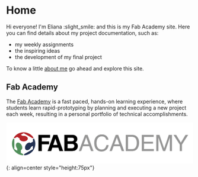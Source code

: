 # Home

Hi everyone! I'm Eliana :slight_smile: and this is my Fab Academy site.
Here you can find details about my project documentation, such as:

* my weekly assignments
* the inspiring ideas
* the development of my final project

To know a little [about me](https://rmeliana.github.io/FabAcademy/about/) go ahead and explore this site.

## Fab Academy

The [Fab Academy](https://fabacademy.org/) is a fast paced, hands-on learning experience,
where students learn rapid-prototyping by planning and executing a new project each week,
resulting in a personal portfolio of technical accomplishments. 

![FabAcademy_logo](imgs/logo_fab_academy.jpg){: align=center  style="height:75px"}

